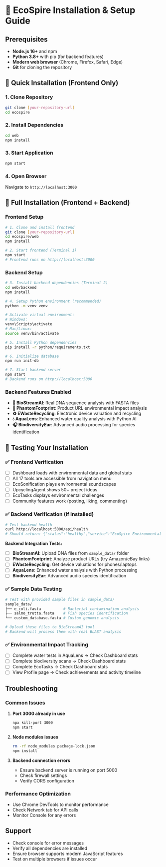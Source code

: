 # 🚀 EcoSpire Installation & Setup Guide

## Prerequisites
- **Node.js 16+** and npm
- **Python 3.8+** with pip (for backend features)
- **Modern web browser** (Chrome, Firefox, Safari, Edge)
- **Git** for cloning the repository

## 🎯 Quick Installation (Frontend Only)

### 1. Clone Repository
```bash
git clone [your-repository-url]
cd ecospire
```

### 2. Install Dependencies
```bash
cd web
npm install
```

### 3. Start Application
```bash
npm start
```

### 4. Open Browser
Navigate to `http://localhost:3000`

## 🔧 Full Installation (Frontend + Backend)

### Frontend Setup
```bash
# 1. Clone and install frontend
git clone [your-repository-url]
cd ecospire/web
npm install

# 2. Start frontend (Terminal 1)
npm start
# Frontend runs on http://localhost:3000
```

### Backend Setup
```bash
# 3. Install backend dependencies (Terminal 2)
cd web/backend
npm install

# 4. Setup Python environment (recommended)
python -m venv venv

# Activate virtual environment:
# Windows:
venv\Scripts\activate
# Mac/Linux:
source venv/bin/activate

# 5. Install Python dependencies
pip install -r python/requirements.txt

# 6. Initialize database
npm run init-db

# 7. Start backend server
npm start
# Backend runs on http://localhost:5000
```

### Backend Features Enabled
- **🧬 BioStreamAI**: Real DNA sequence analysis with FASTA files
- **👻 PhantomFootprint**: Product URL environmental impact analysis
- **♻️ EWasteRecycling**: Electronic device valuation and recycling
- **💧 AquaLens**: Enhanced water quality analysis with Python AI
- **🎧 BiodiversityEar**: Advanced audio processing for species identification

## 🧪 Testing Your Installation

### ✅ Frontend Verification
- [ ] Dashboard loads with environmental data and global stats
- [ ] All 17 tools are accessible from navigation menu
- [ ] EcoSonification plays environmental soundscapes
- [ ] UpcyclingAgent shows 50+ project ideas
- [ ] EcoTasks displays environmental challenges
- [ ] Community features work (posting, liking, commenting)

### ✅ Backend Verification (If Installed)
```bash
# Test backend health
curl http://localhost:5000/api/health
# Should return: {"status":"healthy","service":"EcoSpire Environmental Analysis API"}
```

**Backend Integration Tests:**
- [ ] **BioStreamAI**: Upload DNA files from `sample_data/` folder
- [ ] **PhantomFootprint**: Analyze product URLs (try Amazon/eBay links)
- [ ] **EWasteRecycling**: Get device valuations for phones/laptops
- [ ] **AquaLens**: Enhanced water analysis with Python processing
- [ ] **BiodiversityEar**: Advanced audio species identification

### ✅ Sample Data Testing
```bash
# Test with provided sample files in sample_data/
sample_data/
├── e_coli.fasta          # Bacterial contamination analysis
├── salmo_trutta.fasta    # Fish species identification  
└── custom_database.fasta # Custom genomic analysis

# Upload these files to BioStreamAI tool
# Backend will process them with real BLAST analysis
```

### ✅ Environmental Impact Tracking
- [ ] Complete water tests in AquaLens → Check Dashboard stats
- [ ] Complete biodiversity scans → Check Dashboard stats  
- [ ] Complete EcoTasks → Check Dashboard stats
- [ ] View Profile page → Check achievements and activity timeline

## Troubleshooting

### Common Issues
1. **Port 3000 already in use**
   ```bash
   npx kill-port 3000
   npm start
   ```

2. **Node modules issues**
   ```bash
   rm -rf node_modules package-lock.json
   npm install
   ```

3. **Backend connection errors**
   - Ensure backend server is running on port 5000
   - Check firewall settings
   - Verify CORS configuration

### Performance Optimization
- Use Chrome DevTools to monitor performance
- Check Network tab for API calls
- Monitor Console for any errors

## Support
- Check console for error messages
- Verify all dependencies are installed
- Ensure browser supports modern JavaScript features
- Test on multiple browsers if issues occur